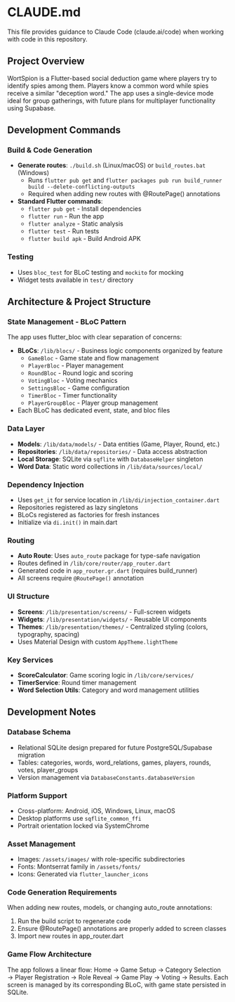 # CLAUDE.md

This file provides guidance to Claude Code (claude.ai/code) when working with code in this repository.

## Project Overview

WortSpion is a Flutter-based social deduction game where players try to identify spies among them. Players know a common word while spies receive a similar "deception word." The app uses a single-device mode ideal for group gatherings, with future plans for multiplayer functionality using Supabase.

## Development Commands

### Build & Code Generation
- **Generate routes**: `./build.sh` (Linux/macOS) or `build_routes.bat` (Windows)
  - Runs `flutter pub get` and `flutter packages pub run build_runner build --delete-conflicting-outputs`
  - Required when adding new routes with @RoutePage() annotations
- **Standard Flutter commands**:
  - `flutter pub get` - Install dependencies
  - `flutter run` - Run the app
  - `flutter analyze` - Static analysis
  - `flutter test` - Run tests
  - `flutter build apk` - Build Android APK

### Testing
- Uses `bloc_test` for BLoC testing and `mockito` for mocking
- Widget tests available in `test/` directory

## Architecture & Project Structure

### State Management - BLoC Pattern
The app uses flutter_bloc with clear separation of concerns:
- **BLoCs**: `/lib/blocs/` - Business logic components organized by feature
  - `GameBloc` - Game state and flow management
  - `PlayerBloc` - Player management 
  - `RoundBloc` - Round logic and scoring
  - `VotingBloc` - Voting mechanics
  - `SettingsBloc` - Game configuration
  - `TimerBloc` - Timer functionality
  - `PlayerGroupBloc` - Player group management
- Each BLoC has dedicated event, state, and bloc files

### Data Layer
- **Models**: `/lib/data/models/` - Data entities (Game, Player, Round, etc.)
- **Repositories**: `/lib/data/repositories/` - Data access abstraction
- **Local Storage**: SQLite via `sqflite` with `DatabaseHelper` singleton
- **Word Data**: Static word collections in `/lib/data/sources/local/`

### Dependency Injection
- Uses `get_it` for service location in `/lib/di/injection_container.dart`
- Repositories registered as lazy singletons
- BLoCs registered as factories for fresh instances
- Initialize via `di.init()` in main.dart

### Routing
- **Auto Route**: Uses `auto_route` package for type-safe navigation
- Routes defined in `/lib/core/router/app_router.dart`
- Generated code in `app_router.gr.dart` (requires build_runner)
- All screens require `@RoutePage()` annotation

### UI Structure
- **Screens**: `/lib/presentation/screens/` - Full-screen widgets
- **Widgets**: `/lib/presentation/widgets/` - Reusable UI components
- **Themes**: `/lib/presentation/themes/` - Centralized styling (colors, typography, spacing)
- Uses Material Design with custom `AppTheme.lightTheme`

### Key Services
- **ScoreCalculator**: Game scoring logic in `/lib/core/services/`
- **TimerService**: Round timer management
- **Word Selection Utils**: Category and word management utilities

## Development Notes

### Database Schema
- Relational SQLite design prepared for future PostgreSQL/Supabase migration
- Tables: categories, words, word_relations, games, players, rounds, votes, player_groups
- Version management via `DatabaseConstants.databaseVersion`

### Platform Support
- Cross-platform: Android, iOS, Windows, Linux, macOS
- Desktop platforms use `sqflite_common_ffi`
- Portrait orientation locked via SystemChrome

### Asset Management
- Images: `/assets/images/` with role-specific subdirectories
- Fonts: Montserrat family in `/assets/fonts/`
- Icons: Generated via `flutter_launcher_icons`

### Code Generation Requirements
When adding new routes, models, or changing auto_route annotations:
1. Run the build script to regenerate code
2. Ensure @RoutePage() annotations are properly added to screen classes
3. Import new routes in app_router.dart

### Game Flow Architecture
The app follows a linear flow: Home → Game Setup → Category Selection → Player Registration → Role Reveal → Game Play → Voting → Results. Each screen is managed by its corresponding BLoC, with game state persisted in SQLite.